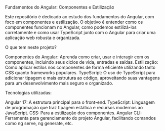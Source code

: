 Fundamentos do Angular: Componentes e Estilização


Este repositório é dedicado ao estudo dos fundamentos do Angular, com foco em componentes e estilização. 
O objetivo é entender como os componentes funcionam no Angular, como podemos estilizá-los corretamente e 
como usar TypeScript junto com o Angular para criar uma aplicação web robusta e organizada.


O que tem neste projeto?

Componentes do Angular: Aprenda como criar, usar e interagir com os componentes, incluindo seus ciclos de vida, entradas e saídas.
Estilização: Como aplicar estilos nos componentes de forma eficiente utilizando tanto CSS quanto frameworks populares.
TypeScript: O uso de TypeScript para adicionar tipagem e mais estrutura ao código, aproveitando suas vantagens para um desenvolvimento mais seguro e organizado.


Tecnologias utilizadas:

Angular 17: A estrutura principal para o front-end.
TypeScript: Linguagem de programação que traz tipagem estática e recursos modernos ao JavaScript.
CSS: Para a estilização dos componentes.
Angular CLI: Ferramenta para gerenciamento do projeto Angular, facilitando comandos como ng serve, ng generate, etc.
